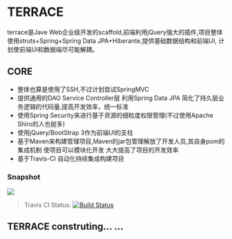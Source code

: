 TERRACE
=======
 terrace是Jave Web企业级开发的scaffold,前端利用jQuery强大的插件,项目整体使用struts+Spring+Spring Data JPA+Hiberante,提供基础数据结构和前端UI,
 计划使前端UI和数据端尽可能解耦。
## CORE 
* 整体也算是使用了SSH,不过计划尝试SpringMVC
* 提供通用的DAO Service Controller层 利用Spring Data JPA 简化了持久层业务逻辑的代码量,提高开发效率，统一标准
* 使用Spring Security来进行基于资源的细粒度权限管理(不过使用Apache Shiro的人也挺多)
* 使用jQuery/BootStrap 3作为前端UI的支柱
* 基于Maven来构建管理项目,Maven的jar包管理解放了开发人员,其自身pom的集成机制 使项目可以模块化开发 大大提高了项目的开发效率
* 基于Travis-CI 自动化持续集成构建项目
	
	
### Snapshot
![](http://ww3.sinaimg.cn/mw690/6e748ab3jw1ec80d9zh3fj211i0h5did.jpg)
> Travis CI Status: [![Build Status](https://travis-ci.org/sdw2330976/terrace.png?branch=master)](https://travis-ci.org/sdw2330976/terrace)
## TERRACE construting... ...
